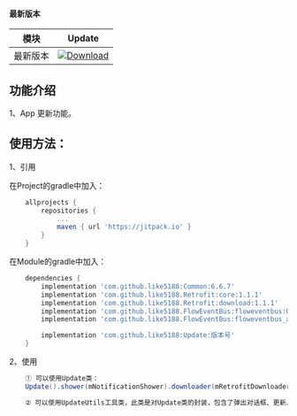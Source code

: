 #### 最新版本

模块|Update
---|---
最新版本|[![Download](https://jitpack.io/v/like5188/Update.svg)](https://jitpack.io/#like5188/Update)

## 功能介绍

1、App 更新功能。

## 使用方法：

1、引用

在Project的gradle中加入：
```groovy
    allprojects {
        repositories {
            ...
            maven { url 'https://jitpack.io' }
        }
    }
```
在Module的gradle中加入：
```groovy
    dependencies {
        implementation 'com.github.like5188:Common:6.6.7'
        implementation 'com.github.like5188.Retrofit:core:1.1.1'
        implementation 'com.github.like5188.Retrofit:download:1.1.1'
        implementation 'com.github.like5188.FlowEventBus:floweventbus:0.0.3'
        implementation 'com.github.like5188.FlowEventBus:floweventbus_annotations:0.0.3'

        implementation 'com.github.like5188:Update:版本号'
    }
```

2、使用
```java
    ① 可以使用Update类：
    Update().shower(mNotificationShower).downloader(mRetrofitDownloader).download(this, downUrl, versionName)

    ② 可以使用UpdateUtils工具类，此类是对Update类的封装，包含了弹出对话框、更新、强制更新的逻辑。
```